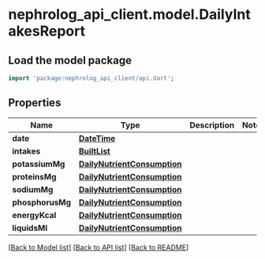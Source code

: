 # nephrolog_api_client.model.DailyIntakesReport

## Load the model package
```dart
import 'package:nephrolog_api_client/api.dart';
```

## Properties
Name | Type | Description | Notes
------------ | ------------- | ------------- | -------------
**date** | [**DateTime**](DateTime.md) |  | 
**intakes** | [**BuiltList<Intake>**](Intake.md) |  | 
**potassiumMg** | [**DailyNutrientConsumption**](DailyNutrientConsumption.md) |  | 
**proteinsMg** | [**DailyNutrientConsumption**](DailyNutrientConsumption.md) |  | 
**sodiumMg** | [**DailyNutrientConsumption**](DailyNutrientConsumption.md) |  | 
**phosphorusMg** | [**DailyNutrientConsumption**](DailyNutrientConsumption.md) |  | 
**energyKcal** | [**DailyNutrientConsumption**](DailyNutrientConsumption.md) |  | 
**liquidsMl** | [**DailyNutrientConsumption**](DailyNutrientConsumption.md) |  | 

[[Back to Model list]](../README.md#documentation-for-models) [[Back to API list]](../README.md#documentation-for-api-endpoints) [[Back to README]](../README.md)


